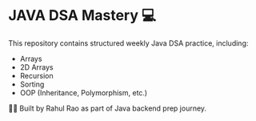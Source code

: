 # JAVA DSA Mastery 💻

This repository contains structured weekly Java DSA practice, including:
- Arrays
- 2D Arrays
- Recursion
- Sorting
- OOP (Inheritance, Polymorphism, etc.)

👨‍💻 Built by Rahul Rao as part of Java backend prep journey.
